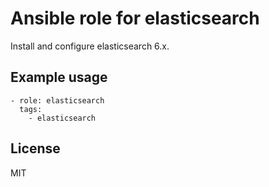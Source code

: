 # Ansible role for elasticsearch

Install and configure elasticsearch 6.x.

## Example usage

    - role: elasticsearch
      tags:
        - elasticsearch

## License

MIT
